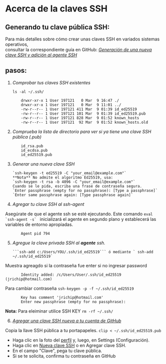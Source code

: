  # Acerca de la claves SSH  

## Generando tu clave pública SSH:

Para más detalles sobre cómo crear unas claves SSH en variados sistemas operativos,  
consultar la correspondiente guía en GitHub: *[Generación de una nueva clave SSH y adición al agente SSH](https://docs.github.com/es/authentication/connecting-to-github-with-ssh/generating-a-new-ssh-key-and-adding-it-to-the-ssh-agent)* 

## pasos:

1. *Comprobar tus claves SSH existentes*   

        
    `ls -al ~/.ssh/`
 ~~~   
        drwxr-xr-x 1 User 197121   0 Mar  9 16:47 ./
        drwxr-xr-x 1 User 197121   0 Mar  9 11:01 ../
        -rw-r--r-- 1 User 197121 411 Mar  9 01:39 id_ed25519
        -rw-r--r-- 1 User 197121 101 Mar  9 01:39 id_ed25519.pub
        -rw-r--r-- 1 User 197121 828 Mar  9 01:52 known_hosts
        -rw-r--r-- 1 User 197121  92 Mar  9 01:52 known_hosts.old 
 ~~~
2. *Comprueba la lista de directorio para ver si ya tiene una clave SSH pública (.pub)*
 ~~~
        id_rsa.pub
        id_ecdsa.pub
        id_ed25519.pub
 ~~~  

3. *Generar una nueva clave SSH*  

       `ssh-keygen -t ed25519 -C "your_email@example.com"`  
       **Nota** No admite el algoritmo Ed25519, usa:  
       `ssh-keygen -t rsa -b 4096 -C "your_email@example.com"`  
       Cuando se le pida, escriba una frase de contraseña segura.  
       `Enter passphrase (empty for no passphrase): [Type a passphrase]`  
       `Enter same passphrase again: [Type passphrase again]`  

4. *Agregar tu clave SSH al ssh-agent*  

 Asegúrate de que el agente ssh se esté ejecutando. Este comando ``` eval `ssh-agent -s`  ``` inicializará el agente en segundo plano y establecerá las variables de entorno apropiadas.  
~~~
       Agent pid 794
~~~  
5. *Agregue la clave privada SSH al **agente** ssh.*
 
       ```ssh-add c:/Users/YOU/.ssh/id_ed25519``` ó mediante ` ssh-add ~/.ssh/id_ed25519`  

Muestra agreagdo si la  contraseña fue enter si no ingresar password
~~~
       Identity added: /c/Users/User/.ssh/id_ed25519 (jrichip@hotmail.com)
~~~ 
Para cambiar contraseña `ssh-keygen -p -f ~/.ssh/id_ed25519
`
~~~
       Key has comment 'jrichip@hotmail.com'
       Enter new passphrase (empty for no passphrase):
~~~  
**Nota:** Para eleiminar utilice SSH KEY `rm -rf ~/.ssh/`
   
6. *[Agregar una clave SSH nueva a tu cuenta de GitHub](https://docs.github.com/es/authentication/connecting-to-github-with-ssh/adding-a-new-ssh-key-to-your-github-account)*  


 Copia la llave SSH pública a tu portapapeles. `clip < ~/.ssh/id_ed25519.pub `  

 * Haga clic en la foto del [perfil](https://github.com/settings/keys) y, luego, en Settings (Configuración).
 * Haga clic en [Nueva clave SSH](https://github.com/settings/ssh/new) o en Agregar clave SSH.
 * En el campo "Clave", pega tu clave pública.
 * Si se te solicita, confirma tu contraseña en GitHub

